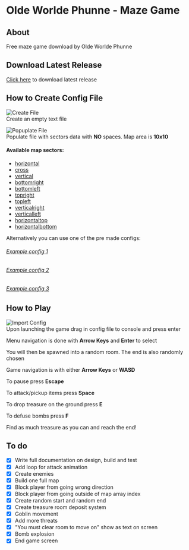 # Olde Worlde Phunne - Maze Game
## About
Free maze game download by Olde Worlde Phunne

## Download Latest Release
[Click here](https://github.com/Escapehub/EPAMaze/releases/latest) to download latest release

## How to Create Config File

![Create File](https://github.com/Escapehub/Maze-Game/blob/master/readme/tut1.png?raw=true) <br />
Create an empty text file

![Popuplate File](https://github.com/Escapehub/Maze-Game/blob/master/readme/tut2.png?raw=true) <br />
Populate file with sectors data with **NO** spaces. Map area is **10x10**

#### Available map sectors:
- [horizontal](readme/horizontal.png)
- [cross](readme/cross.png)
- [vertical](readme/vertical.png)
- [bottomright](readme/bottomright.png)
- [bottomleft](readme/bottomleft.png)
- [topright](readme/topright.png)
- [topleft](readme/topleft.png)
- [verticalright](readme/verticalright.png)
- [verticalleft](readme/verticalleft.png)
- [horizontaltop](readme/horizontaltop.png)
- [horizontalbottom](readme/horizontalbottom.png)

Alternatively you can use one of the pre made configs:
###### [Example config 1](Classic.txt)
###### [Example config 2](Crossroads.txt)
###### [Example config 3](Horizontalroads.txt)

## How to Play
![Import Config](https://github.com/Escapehub/Maze-Game/blob/master/readme/tut3.png?raw=true) <br />
Upon launching the game drag in config file to console and press enter

Menu navigation is done with **Arrow Keys** and **Enter** to select

You will then be spawned into a random room. The end is also randomly chosen

Game navigation is with either **Arrow Keys** or **WASD**

To pause press **Escape**

To attack/pickup items press **Space**

To drop treasure on the ground press **E**

To defuse bombs press **F**

Find as much treasure as you can and reach the end!

## To do

- [x] Write full documentation on design, build and test
- [x] Add loop for attack animation
- [x] Create enemies
- [x] Build one full map
- [x] Block player from going wrong direction
- [x] Block player from going outside of map array index
- [x] Create random start and random end
- [x] Create treasure room deposit system
- [x] Goblin movement
- [x] Add more threats 
- [x] "You must clear room to move on" show as text on screen
- [x] Bomb explosion 
- [x] End game screen
